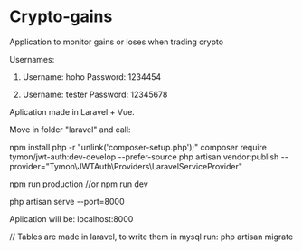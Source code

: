# Crypto-gains
 Application to monitor gains or loses when trading crypto

Usernames:
 1. Username: hoho
    Password: 1234454

 2. Username: tester
    Password: 12345678

Aplication made in Laravel + Vue.

Move in folder "laravel" and call:

npm install
php -r "unlink('composer-setup.php');"
composer require tymon/jwt-auth:dev-develop --prefer-source
php artisan vendor:publish --provider="Tymon\JWTAuth\Providers\LaravelServiceProvider"

npm run production
//or
npm run dev

php artisan serve --port=8000

Aplication will be: localhost:8000

// Tables are made in laravel, to write them in mysql run:  php artisan migrate
